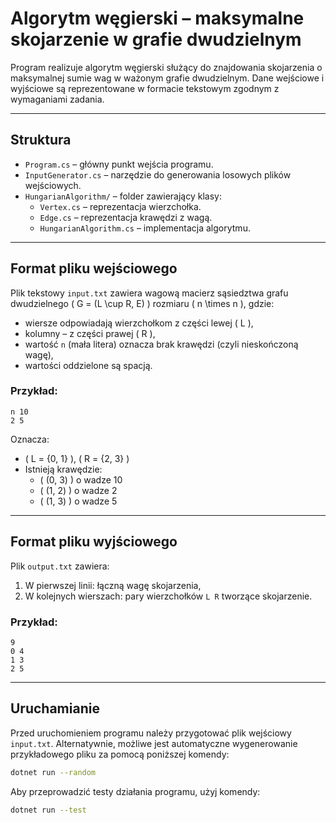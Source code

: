 # Algorytm węgierski – maksymalne skojarzenie w grafie dwudzielnym

Program realizuje algorytm węgierski służący do znajdowania skojarzenia o maksymalnej sumie wag w ważonym grafie dwudzielnym. Dane wejściowe i wyjściowe są reprezentowane w formacie tekstowym zgodnym z wymaganiami zadania.

---

## Struktura

- `Program.cs` – główny punkt wejścia programu.
- `InputGenerator.cs` – narzędzie do generowania losowych plików wejściowych.
- `HungarianAlgorithm/` – folder zawierający klasy:
  - `Vertex.cs` – reprezentacja wierzchołka.
  - `Edge.cs` – reprezentacja krawędzi z wagą.
  - `HungarianAlgorithm.cs` – implementacja algorytmu.

---

## Format pliku wejściowego

Plik tekstowy `input.txt` zawiera wagową macierz sąsiedztwa grafu dwudzielnego \( G = (L \cup R, E) \) rozmiaru \( n \times n \), gdzie:

- wiersze odpowiadają wierzchołkom z części lewej \( L \),
- kolumny – z części prawej \( R \),
- wartość `n` (mała litera) oznacza brak krawędzi (czyli nieskończoną wagę),
- wartości oddzielone są spacją.

### Przykład:

```
n 10
2 5
```

Oznacza:
- \( L = \{0, 1\} \), \( R = \{2, 3\} \)
- Istnieją krawędzie:
  - \( (0, 3) \) o wadze 10
  - \( (1, 2) \) o wadze 2
  - \( (1, 3) \) o wadze 5

---

## Format pliku wyjściowego

Plik `output.txt` zawiera:

1. W pierwszej linii: łączną wagę skojarzenia,
2. W kolejnych wierszach: pary wierzchołków `L R` tworzące skojarzenie.

### Przykład:

```
9
0 4
1 3
2 5
```

---

## Uruchamianie

Przed uruchomieniem programu należy przygotować plik wejściowy `input.txt`. Alternatywnie, możliwe jest automatyczne wygenerowanie przykładowego pliku za pomocą poniższej komendy:

```bash
dotnet run --random
```

Aby przeprowadzić testy działania programu, użyj komendy:

```bash
dotnet run --test
```
